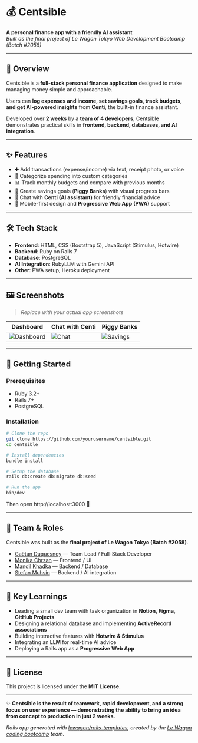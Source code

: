 # 💰 Centsible  

**A personal finance app with a friendly AI assistant**  
_Built as the final project of Le Wagon Tokyo Web Development Bootcamp (Batch #2058)_  

---

## 📌 Overview  

Centsible is a **full-stack personal finance application** designed to make managing money simple and approachable.  

Users can **log expenses and income, set savings goals, track budgets, and get AI-powered insights** from **Centi**, the built-in finance assistant.  

Developed over **2 weeks** by a **team of 4 developers**, Centsible demonstrates practical skills in **frontend, backend, databases, and AI integration**.  

---

## ✨ Features  

- ➕ Add transactions (expense/income) via text, receipt photo, or voice  
- 📂 Categorize spending into custom categories  
- 📊 Track monthly budgets and compare with previous months  
- 🐷 Create savings goals (**Piggy Banks**) with visual progress bars  
- 🤖 Chat with **Centi (AI assistant)** for friendly financial advice  
- 📱 Mobile-first design and **Progressive Web App (PWA)** support  

---

## 🛠 Tech Stack  

- **Frontend**: HTML, CSS (Bootstrap 5), JavaScript (Stimulus, Hotwire)  
- **Backend**: Ruby on Rails 7  
- **Database**: PostgreSQL  
- **AI Integration**: RubyLLM with Gemini API  
- **Other**: PWA setup, Heroku deployment  

---

## 🖼 Screenshots  

> _Replace with your actual app screenshots_  

| Dashboard | Chat with Centi | Piggy Banks |
|-----------|-----------------|-------------|
| ![Dashboard](app/assets/images/screenshots/Centsible_dashboard.png) | ![Chat](app/assets/images/screenshots/Centsible_chat_with_centsi.png) | ![Savings](app/assets/images/screenshots/Centsible_piggy_banks.png) |  

---

## 🚀 Getting Started  

### Prerequisites  
- Ruby 3.2+  
- Rails 7+  
- PostgreSQL  

### Installation  
```bash
# Clone the repo
git clone https://github.com/yourusername/centsible.git
cd centsible

# Install dependencies
bundle install

# Setup the database
rails db:create db:migrate db:seed

# Run the app
bin/dev
```

Then open http://localhost:3000 🎉

---

## 👥 Team & Roles  

Centsible was built as the **final project of Le Wagon Tokyo (Batch #2058)**.  

- [Gaëtan Duquesnoy](https://github.com/GaetanDuq) — Team Lead / Full-Stack Developer  
- [Monika Chrzan](https://github.com/Darrrth) — Frontend / UI  
- [Mandil Khadka](https://github.com/mandilkhadka) — Backend / Database  
- [Stefan Muhsin](https://github.com/Stefanmuhsin) — Backend / AI integration

---

## 📌 Key Learnings  

- Leading a small dev team with task organization in **Notion, Figma, GitHub Projects**  
- Designing a relational database and implementing **ActiveRecord associations**  
- Building interactive features with **Hotwire & Stimulus**  
- Integrating an **LLM** for real-time AI advice  
- Deploying a Rails app as a **Progressive Web App**  

---

## 📄 License  

This project is licensed under the **MIT License**.  

---

✨ **Centsible is the result of teamwork, rapid development, and a strong focus on user experience — demonstrating the ability to bring an idea from concept to production in just 2 weeks.**  

_Rails app generated with [lewagon/rails-templates](https://github.com/lewagon/rails-templates), created by the [Le Wagon coding bootcamp](https://www.lewagon.com) team._  
